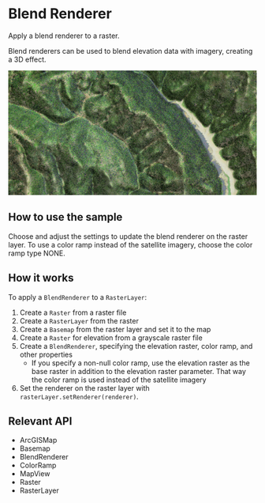 # Blend Renderer

Apply a blend renderer to a raster.

Blend renderers can be used to blend elevation data with imagery, creating a 3D effect.

![](BlendRenderer.png)

## How to use the sample

Choose and adjust the settings to update the blend renderer on the raster layer. To use a color ramp instead of the satellite imagery, choose the color ramp type NONE.

## How it works

To apply a `BlendRenderer` to a `RasterLayer`:

1. Create a `Raster` from a raster file
2. Create a `RasterLayer` from the raster
3. Create a `Basemap` from the raster layer and set it to the map
4. Create a `Raster` for elevation from a grayscale raster file
5. Create a `BlendRenderer`, specifying the elevation raster, color ramp, and other properties
    * If you specify a non-null color ramp, use the elevation raster as the base raster in addition to the elevation raster parameter. That way the color ramp is used instead of the satellite imagery
6. Set the renderer on the raster layer with `rasterLayer.setRenderer(renderer)`.

## Relevant API

* ArcGISMap
* Basemap
* BlendRenderer
* ColorRamp
* MapView
* Raster
* RasterLayer
